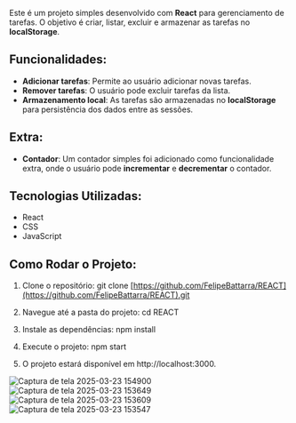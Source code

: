 Este é um projeto simples desenvolvido com **React** para gerenciamento de tarefas. O objetivo é criar, listar, excluir e armazenar as tarefas no **localStorage**.

## Funcionalidades:
- **Adicionar tarefas**: Permite ao usuário adicionar novas tarefas.
- **Remover tarefas**: O usuário pode excluir tarefas da lista.
- **Armazenamento local**: As tarefas são armazenadas no **localStorage** para persistência dos dados entre as sessões.

## Extra:
- **Contador**: Um contador simples foi adicionado como funcionalidade extra, onde o usuário pode **incrementar** e **decrementar** o contador.

## Tecnologias Utilizadas:
- React
- CSS
- JavaScript

## Como Rodar o Projeto:
1. Clone o repositório:
   git clone [https://github.com/FelipeBattarra/REACT](https://github.com/FelipeBattarra/REACT).git

2. Navegue até a pasta do projeto:
   cd REACT

3. Instale as dependências:
   npm install

4. Execute o projeto:
  npm start

5. O projeto estará disponível em http://localhost:3000.

![Captura de tela 2025-03-23 154900](https://github.com/user-attachments/assets/7121623b-734e-482f-a66b-e0434cf027bc)
![Captura de tela 2025-03-23 153649](https://github.com/user-attachments/assets/81355a1f-b73b-4a11-b83c-a9cd999c204b)
![Captura de tela 2025-03-23 153609](https://github.com/user-attachments/assets/c4080080-dada-49af-ab03-974c3affabf7)
![Captura de tela 2025-03-23 153547](https://github.com/user-attachments/assets/69d904ac-c53f-4bdf-a118-8634a007d291)
